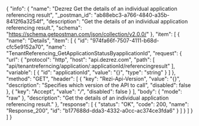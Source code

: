 {
  "info": {
    "name": "Dezrez Get the details of an individual application referencing result",
    "_postman_id": "ab88ebc3-a766-4840-a35b-8412f6a3254f",
    "description": "Get the details of an individual application referencing result.",
    "schema": "https://schema.getpostman.com/json/collection/v2.0.0/"
  },
  "item": [
    {
      "name": "Details",
      "item": [
        {
          "id": "974fa66f-7507-4111-b68d-cfc5e9152a70",
          "name": "TenantReferencing_GetApplicationStatusByapplicationId",
          "request": {
            "url": {
              "protocol": "http",
              "host": "api.dezrez.com",
              "path": [
                "api/tenantreferncing/application/:applicationId/referencingresult"
              ],
              "variable": [
                {
                  "id": "applicationId",
                  "value": "{}",
                  "type": "string"
                }
              ]
            },
            "method": "GET",
            "header": [
              {
                "key": "Rezi-Api-Version",
                "value": "{}",
                "description": "Specifies which version of the API to call",
                "disabled": false
              },
              {
                "key": "Accept",
                "value": "*/*",
                "disabled": false
              }
            ],
            "body": {
              "mode": "raw"
            },
            "description": "Get the details of an individual application referencing result."
          },
          "response": [
            {
              "status": "OK",
              "code": 200,
              "name": "Response_200",
              "id": "b177688d-dda3-4332-a0cc-ac374ce3fda6"
            }
          ]
        }
      ]
    }
  ]
}